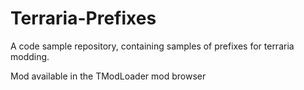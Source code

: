 # Terraria-Prefixes
A code sample repository, containing samples of prefixes for terraria modding.

Mod available in the TModLoader mod browser
